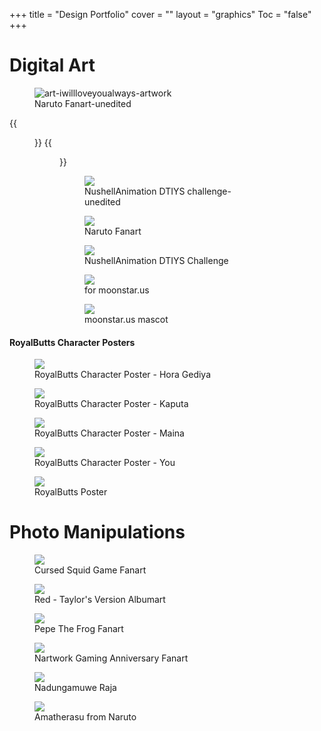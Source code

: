 +++
title = "Design Portfolio"
cover = ""
layout = "graphics"
Toc = "false"
+++

# Digital Art

<div id="columns">
<figure>
      <img src="\img\designs\art-iwillloveyoualways-artwork.webp" alt="art-iwillloveyoualways-artwork">
      <figcaption> Naruto Fanart-unedited </figcaption>
</figure>
{{<figure src="/img/naruto_hello.webp" alt="naruto hi gif">}}
{{<figure src="/img/Gath.jpg" alt="pic of me" caption="a random pic of me (handsome af ik)">}}
<figure>
      <img src="\img\designs\art-nuteshelldiysc3.webp">
      <figcaption> NushellAnimation DTIYS challenge-unedited</figcaption>
</figure>

<figure>
      <img src="\img\designs\art-iwillloveyoualways.webp">
      <figcaption> Naruto Fanart</figcaption>
</figure>

<figure>
      <img src="\img\designs\art-nuteshelldiysc4.webp">
      <figcaption> NushellAnimation DTIYS Challenge</figcaption>
</figure>

<figure>
      <img src="\img\designs\art-moonstar-intothewild.webp">
      <figcaption>for moonstar.us</figcaption>
</figure>

<figure>
      <img src="\img\designs\art-moonstar-growth.webp">
      <figcaption>moonstar.us mascot</figcaption>
</figure>
</div>

#### RoyalButts Character Posters
<div id="columns">
<figure>
      <img src="\img\designs\RoyalbuttsCharacterPosters-HoraGediya.webp">
      <figcaption> RoyalButts Character Poster - Hora Gediya </figcaption>
</figure>

<figure>
      <img src="\img\designs\RoyalbuttsCharacterPosters-Kaputa.webp">
      <figcaption> RoyalButts Character Poster - Kaputa </figcaption>
</figure>

<figure>
      <img src="\img\designs\RoyalbuttsCharacterPosters-Maina.webp">
      <figcaption> RoyalButts Character Poster - Maina </figcaption>
</figure>

<figure>
      <img src="\img\designs\RoyalbuttsCharacterPosters-YOU.webp">
      <figcaption> RoyalButts Character Poster - You </figcaption>
</figure>

<figure>
      <img src="\img\designs\Royalbutts.webp">
      <figcaption> RoyalButts Poster</figcaption>
</figure>
</div>

# Photo Manipulations

<div id="columns">
<figure>
      <img src="\img\designs\pm-squidgame.webp">
      <figcaption> Cursed Squid Game Fanart </figcaption>
</figure>

<figure>
      <img src="\img\designs\pm-ts.webp">
      <figcaption> Red - Taylor's Version Albumart </figcaption>
</figure>

<figure>
      <img src="\img\designs\pm-kipthefrog.webp">
      <figcaption> Pepe The Frog Fanart </figcaption>
</figure>
<figure>
      <img src="\img\designs\pm-nyana.webp">
      <figcaption> Nartwork Gaming Anniversary Fanart</figcaption>
</figure>
<figure>
      <img src="\img\designs\pm-atha.webp">
      <figcaption> Nadungamuwe Raja </figcaption>
</figure>



<figure>
      <img src="\img\designs\pm-amethrasu.webp">
      <figcaption> Amatherasu from Naruto</figcaption>
</figure>
</div>